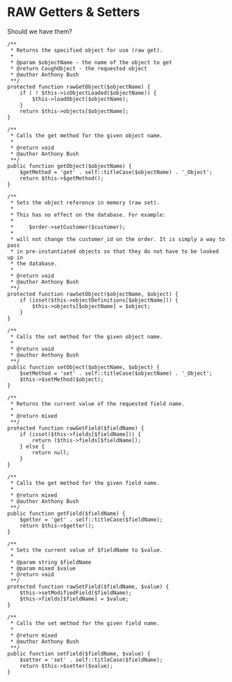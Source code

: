 
RAW Getters & Setters
=====================

Should we have them?

	/**
	 * Returns the specified object for use (raw get).
	 *
	 * @param $objectName - the name of the object to get
	 * @return CoughObject - the requested object
	 * @author Anthony Bush
	 **/
	protected function rawGetObject($objectName) {
		if ( ! $this->isObjectLoaded($objectName)) {
			$this->loadObject($objectName);
		}
		return $this->objects[$objectName];
	}
	
	/**
	 * Calls the get method for the given object name.
	 *
	 * @return void
	 * @author Anthony Bush
	 **/
	public function getObject($objectName) {
		$getMethod = 'get' . self::titleCase($objectName) . '_Object';
		return $this->$getMethod();
	}
	
	/**
	 * Sets the object reference in memory (raw set).
	 * 
	 * This has no effect on the database. For example:
	 * 
	 *     $order->setCustomer($customer);
	 * 
	 * will not change the customer_id on the order. It is simply a way to pass
	 * in pre-instantiated objects so that they do not have to be looked up in
	 * the database.
	 *
	 * @return void
	 * @author Anthony Bush
	 **/
	protected function rawSetObject($objectName, $object) {
		if (isset($this->objectDefinitions[$objectName])) {
			$this->objects[$objectName] = $object;
		}
	}
	
	/**
	 * Calls the set method for the given object name.
	 *
	 * @return void
	 * @author Anthony Bush
	 **/
	public function setObject($objectName, $object) {
		$setMethod = 'set' . self::titleCase($objectName) . '_Object';
		$this->$setMethod($object);
	}
	
	/**
	 * Returns the current value of the requested field name.
	 *
	 * @return mixed
	 **/
	protected function rawGetField($fieldName) {
		if (isset($this->fields[$fieldName])) {
			return ($this->fields[$fieldName]);
		} else {
			return null;
		}
	}
	
	/**
	 * Calls the get method for the given field name.
	 *
	 * @return mixed
	 * @author Anthony Bush
	 **/
	public function getField($fieldName) {
		$getter = 'get' . self::titleCase($fieldName);
		return $this->$getter();
	}
	
	/**
	 * Sets the current value of $fieldName to $value.
	 * 
	 * @param string $fieldName
	 * @param mixed $value
	 * @return void
	 **/
	protected function rawSetField($fieldName, $value) {
		$this->setModifiedField($fieldName);
		$this->fields[$fieldName] = $value;
	}
	
	/**
	 * Calls the set method for the given field name.
	 *
	 * @return mixed
	 * @author Anthony Bush
	 **/
	public function setField($fieldName, $value) {
		$setter = 'set' . self::titleCase($fieldName);
		return $this->$setter($value);
	}
	